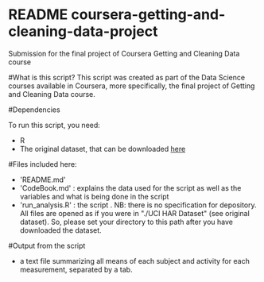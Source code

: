 README coursera-getting-and-cleaning-data-project
==========================================

Submission for the final project of Coursera Getting and Cleaning Data course

#What is this script?
This script was created as part of the Data Science courses available in Coursera, more specifically, the final project of Getting and Cleaning Data course.


#Dependencies

To run this script, you need:
- R
- The original dataset, that can be downloaded [here](https://d396qusza40orc.cloudfront.net/getdata%2Fprojectfiles%2FUCI%20HAR%20Dataset.zip)

#Files included here:
- 'README.md'
- 'CodeBook.md' : explains the data used for the script as well as the variables and what is being done in the script
- 'run_analysis.R' : the script . NB: there is no specification for depository. All files are opened as if you were in "./UCI HAR Dataset" (see original dataset). So, please set your directory to this path after you have downloaded the dataset.

#Output from the script
- a text file summarizing all means of each subject and activity for each measurement, separated by a tab.










